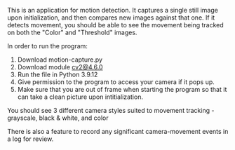 This is an application for motion detection. It captures a single still image upon initialization, and then compares new images against that one. If it detects movement, you should be able to see the movement being tracked on both the "Color" and "Threshold" images.

In order to run the program:
1. Download motion-capture.py
2. Download module cv2@4.6.0
3. Run the file in Python 3.9.12
4. Give permission to the program to access your camera if it pops up.
5. Make sure that you are out of frame when starting the program so that it can take a clean picture upon intitialization.

You should see 3 different camera styles suited to movement tracking - grayscale, black & white, and color

There is also a feature to record any significant camera-movement events in a log for review.